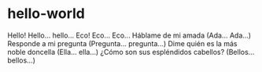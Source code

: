 # hello-world
Hello! Hello... hello... 
Eco! Eco... Eco...
Háblame de mi amada (Ada... Ada...)
Responde a mi pregunta (Pregunta... pregunta...)
Dime quién es la más noble doncella (Ella... ella...)
¿Cómo son sus espléndidos cabellos? (Bellos... bellos...)
